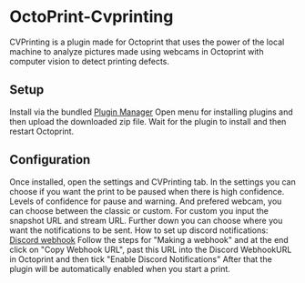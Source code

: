 # OctoPrint-Cvprinting

CVPrinting is a plugin made for Octoprint that uses the power of the local machine to analyze pictures made using webcams in Octoprint with computer vision to detect printing defects.


## Setup

Install via the bundled [Plugin Manager](https://docs.octoprint.org/en/master/bundledplugins/pluginmanager.html)
Open menu for installing plugins and then upload the downloaded zip file. Wait for the plugin to install and then restart Octoprint.

## Configuration

Once installed, open the settings and CVPrinting tab.
In the settings you can choose if you want the print to be paused when there is high confidence. Levels of confidence for pause and warning. And prefered webcam, you can choose between the classic or custom. For custom you input the snapshot URL and stream URL. 
Further down you can choose where you want the notifications to be sent.
How to set up discord notifications: [Discord webhook](https://support.discord.com/hc/en-us/articles/228383668-Intro-to-Webhooks)
Follow the steps for "Making a webhook" and at the end click on "Copy Webhook URL", past this URL into the Discord WebhookURL in Octoprint and then tick "Enable Discord Notifications"
After that the plugin will be automatically enabled when you start a print.

